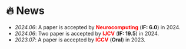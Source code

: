 # 🔥 News
- *2024.06*: A paper is accepted by **<font color="red">Neurocomputing</font>** (**IF: 6.0**) in 2024.
- *2024.06*: Two paper is accepted by **<font color="red">IJCV</font>** (**IF: 19.5**) in 2024.
- *2023.07*: A paper is accepted by **<font color="red">ICCV</font>** (**Oral**) in 2023.
